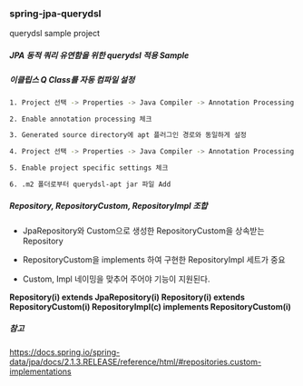 ### spring-jpa-querydsl
querydsl sample project


##### JPA 동적 쿼리 유연함을 위한 querydsl 적용 Sample

##### 이클립스 Q Class를 자동 컴파일 설정

```bash
1. Project 선택 -> Properties -> Java Compiler -> Annotation Processing 항목

2. Enable annotation processing 체크

3. Generated source directory에 apt 플러그인 경로와 동일하게 설정

4. Project 선택 -> Properties -> Java Compiler -> Annotation Processing -> Factory Path 항목

5. Enable project specific settings 체크

6. .m2 폴더로부터 querydsl-apt jar 파일 Add
```

##### Repository, RepositoryCustom, RepositoryImpl 조합

* JpaRepository와 Custom으로 생성한 RepositoryCustom을 상속받는 Repository

* RepositoryCustom을 implements 하여 구현한 RepositoryImpl 세트가 중요

* Custom, Impl 네이밍을 맞추어 주어야 기능이 지원된다.

__Repository(i) extends JpaRepository(i)
Repository(i) extends RepositoryCustom(i)
RepositoryImpl(c) implements RepositoryCustom(i)__

##### 참고 
https://docs.spring.io/spring-data/jpa/docs/2.1.3.RELEASE/reference/html/#repositories.custom-implementations
